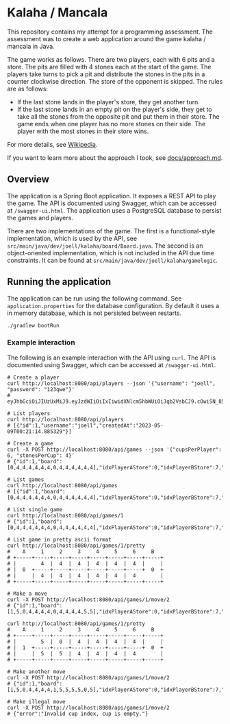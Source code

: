 # Kalaha / Mancala

This repository contains my attempt for a programming assessment. The assessment was to create a web application
around the game kalaha / mancala in Java.

The game works as follows. There are two players, each with 6 pits and a store. The pits are filled with 4 stones each
at the start of the game. The players take turns to pick a pit and distribute the stones in the pits in a counter
clockwise direction. The store of the opponent is skipped. The rules are as follows:

- If the last stone lands in the player's store, they get another turn.
- If the last stone lands in an empty pit on the player's side, they get to take all the stones from the opposite pit
  and put them in their store.
  The game ends when one player has no more stones on their side. The player with the most stones in their store wins.

For more details, see [Wikipedia](https://en.wikipedia.org/wiki/Kalah).

If you want to learn more about the approach I took, see [docs/approach.md](./docs/approach.md).

## Overview

The application is a Spring Boot application. It exposes a REST API to play the game. The API is documented using
Swagger, which can be accessed at `/swagger-ui.html`. The application uses a PostgreSQL database to persist the games
and players.

There are two implementations of the game. The first is a functional-style implementation, which is used by the API,
see `src/main/java/dev/joell/kalaha/board/Board.java`. The second is an object-oriented implementation, which is not
included in the API due time constraints. It can be found at `src/main/java/dev/joell/kalaha/gamelogic`.

## Running the application

The application can be run using the following command. See `application.properties` for the database configuration.
By default it uses a in memory database, which is not persisted between restarts.

```shell
./gradlew bootRun
```

### Example interaction

The following is an example interaction with the API using `curl`. The API is documented using Swagger, which can be
accessed at `/swagger-ui.html`.

```shell
# Create a player
curl http://localhost:8080/api/players --json '{"username": "joell", "password": "123qwe"}'
# eyJhbGciOiJIUzUxMiJ9.eyJzdWIiOiIxIiwidXNlcm5hbWUiOiJqb2VsbCJ9.cOwiSN_85gDKQ2wvtATmuUIiymYri0F1R_1umzhpjbABTx_yU8LNpKNRjPymJcujlqplrmqPb3xELyACKGYEHg
```

```shell
# List players
curl http://localhost:8080/api/players
# [{"id":1,"username":"joell","createdAt":"2023-05-09T00:21:14.885329"}]
```

```shell
# Create a game
curl -X POST http://localhost:8080/api/games --json '{"cupsPerPlayer": 6, "stonesPerCup": 4}'
# {"id":1,"board":[0,4,4,4,4,4,4,0,4,4,4,4,4,4],"idxPlayerAStore":0,"idxPlayerBStore":7,"cupsPerPlayer":6,"stonesPerCup":4,"idxCurrentPlayer":0}
```

```shell
# List games
curl http://localhost:8080/api/games
# [{"id":1,"board":[0,4,4,4,4,4,4,0,4,4,4,4,4,4],"idxPlayerAStore":0,"idxPlayerBStore":7,"cupsPerPlayer":6,"stonesPerCup":4,"idxCurrentPlayer":0}]
```

```shell
# List single game
curl http://localhost:8080/api/games/1
# {"id":1,"board":[0,4,4,4,4,4,4,0,4,4,4,4,4,4],"idxPlayerAStore":0,"idxPlayerBStore":7,"cupsPerPlayer":6,"stonesPerCup":4,"idxCurrentPlayer":0}
```

```shell
# List game in pretty ascii format
curl http://localhost:8080/api/games/1/pretty
#    A     1     2     3     4     5     6     B
# +-----+-----+-----+-----+-----+-----+-----+-----+
# |        4  |  4  |  4  |  4  |  4  |  4  |     |
# |  0  +-----+-----+-----+-----+-----+-----+  0  +
# |     |  4  |  4  |  4  |  4  |  4  |  4        |
# +-----+-----+-----+-----+-----+-----+-----+-----+
```

```shell
# Make a move
curl -X POST http://localhost:8080/api/games/1/move/2
# {"id":1,"board":[1,5,0,4,4,4,4,0,4,4,4,4,5,5],"idxPlayerAStore":0,"idxPlayerBStore":7,"cupsPerPlayer":6,"stonesPerCup":4,"idxCurrentPlayer":7}

curl http://localhost:8080/api/games/1/pretty
#    A     1     2     3     4     5     6     B
# +-----+-----+-----+-----+-----+-----+-----+-----+
# |        5  |  0  |  4  |  4  |  4  |  4  |     |
# |  1  +-----+-----+-----+-----+-----+-----+  0  +
# |     |  5  |  5  |  4  |  4  |  4  |  4        |
# +-----+-----+-----+-----+-----+-----+-----+-----+

# Make another move
curl -X POST http://localhost:8080/api/games/1/move/2
# {"id":1,"board":[1,5,0,4,4,4,4,1,5,5,5,5,0,5],"idxPlayerAStore":0,"idxPlayerBStore":7,"cupsPerPlayer":6,"stonesPerCup":4,"idxCurrentPlayer":7}

# Make illegal move
curl -X POST http://localhost:8080/api/games/1/move/2
# {"error":"Invalid cup index, cup is empty."}
```

